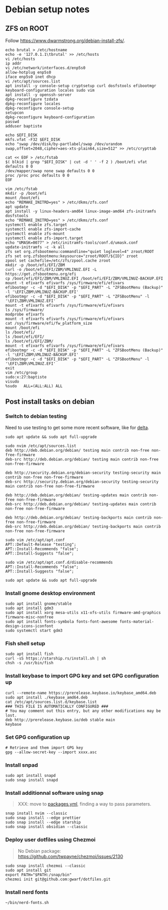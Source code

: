 # Debian setup notes

## ZFS on ROOT

Follow https://www.dwarmstrong.org/debian-install-zfs/.

```shell
echo brutal > /etc/hostname 
echo -e '127.0.1.1\tbrutal' >> /etc/hosts
vi /etc/hosts
ip addr
vi /etc/network/interfaces.d/enp5s0
allow-hotplug enp5s0
iface enp5s0 inet dhcp
vi /etc/apt/sources.list
apt install -y console-setup cryptsetup curl dosfstools efibootmgr keyboard-configuration locales sudo vim
apt install -y openssh-server
dpkg-reconfigure tzdata
dpkg-reconfigure locales
dpkg-reconfigure console-setup
setupcon
dpkg-reconfigure keyboard-configuration
passwd
adduser baptiste

echo $EFI_DISK
mkfs.vfat -F32 $EFI_DISK
echo "swap /dev/disk/by-partlabel/swap /dev/urandom swap,offset=2048,cipher=aes-xts-plain64,size=512" >> /etc/crypttab

cat << EOF > /etc/fstab
$( blkid | grep "$EFI_DISK" | cut -d ' ' -f 2 ) /boot/efi vfat defaults 0 0
/dev/mapper/swap none swap defaults 0 0
proc /proc proc defaults 0 0
EOF

vim /etc/fstab 
mkdir -p /boot/efi
mount /boot/efi
echo "REMAKE_INITRD=yes" > /etc/dkms/zfs.conf
apt update
apt install -y linux-headers-amd64 linux-image-amd64 zfs-initramfs dosfstools
echo "REMAKE_INITRD=yes" > /etc/dkms/zfs.conf
systemctl enable zfs.target
systemctl enable zfs-import-cache
systemctl enable zfs-mount
systemctl enable zfs-import.target
echo "UMASK=0077" > /etc/initramfs-tools/conf.d/umask.conf
update-initramfs -c -k all
zfs set org.zfsbootmenu:commandline="quiet loglevel=4" zroot/ROOT
zfs set org.zfsbootmenu:keysource="zroot/ROOT/${ID}" zroot
zpool set cachefile=/etc/zfs/zpool.cache zroot
mkdir -p /boot/efi/EFI/ZBM
curl -o /boot/efi/EFI/ZBM/VMLINUZ.EFI -L https://get.zfsbootmenu.org/efi
cp /boot/efi/EFI/ZBM/VMLINUZ.EFI /boot/efi/EFI/ZBM/VMLINUZ-BACKUP.EFI
mount -t efivarfs efivarfs /sys/firmware/efi/efivars
efibootmgr -c -d "$EFI_DISK" -p "$EFI_PART" -L "ZFSBootMenu (Backup)" -l '\EFI\ZBM\VMLINUZ-BACKUP.EFI'
efibootmgr -c -d "$EFI_DISK" -p "$EFI_PART" -L "ZFSBootMenu" -l '\EFI\ZBM\VMLINUZ.EFI'
mount -t efivarfs efivarfs /sys/firmware/efi/efivars
ls /sys/firmware/
modprobe efivarfs
mount -t efivarfs efivarfs /sys/firmware/efi/efivars
cat /sys/firmware/efi/fw_platform_size
mount /boot/efi
ls /boot/efi/
ls /boot/efi/EFI/
ls /boot/efi/EFI/ZBM/
mount -t efivarfs efivarfs /sys/firmware/efi/efivars
efibootmgr -c -d "$EFI_DISK" -p "$EFI_PART" -L "ZFSBootMenu (Backup)" -l '\EFI\ZBM\VMLINUZ-BACKUP.EFI'
efibootmgr -c -d "$EFI_DISK" -p "$EFI_PART" -L "ZFSBootMenu" -l '\EFI\ZBM\VMLINUZ.EFI'
exit
vim /etc/group
sudo:x:27:baptiste
visudo
%sudo   ALL=(ALL:ALL) ALL
```

## Post install tasks on debian

### Switch to debian testing

Need to use testing to get some more recent software, like for
[delta](https://tracker.debian.org/pkg/git-delta).

```shell
sudo apt update && sudo apt full-upgrade

sudo nvim /etc/apt/sources.list
deb http://deb.debian.org/debian/ testing main contrib non-free non-free-firmware
deb-src http://deb.debian.org/debian/ testing main contrib non-free non-free-firmware

deb http://security.debian.org/debian-security testing-security main contrib non-free non-free-firmware
deb-src http://security.debian.org/debian-security testing-security main contrib non-free non-free-firmware

deb http://deb.debian.org/debian/ testing-updates main contrib non-free non-free-firmware
deb-src http://deb.debian.org/debian/ testing-updates main contrib non-free non-free-firmware

deb http://deb.debian.org/debian/ testing-backports main contrib non-free non-free-firmware
deb-src http://deb.debian.org/debian/ testing-backports main contrib non-free non-free-firmware

sudo vim /etc/apt/apt.conf
APT::Default-Release "testing";
APT::Install-Recommends "false";
APT::Install-Suggests "false";

sudo vim /etc/apt/apt.conf.d/disable-recommends
APT::Install-Recommends "false";
APT::Install-Suggests "false";

sudo apt update && sudo apt full-upgrade
```

### Install gnome desktop environment

```shell
sudo apt install gnome/stable
sudo apt install gdm3
sudo apt install xorg mesa-utils x11-xfs-utils firmware-amd-graphics firmware-misc-nonfree
sudo apt install fonts-symbola fonts-font-awesome fonts-material-design-icons-iconfont
sudo systemctl start gdm3
```

### Fish shell setup

```shell
sudo apt install fish
curl -sS https://starship.rs/install.sh | sh
chsh -s /usr/bin/fish
```

### Install keybase to import GPG key and set GPG configuration up

```shell
curl --remote-name https://prerelease.keybase.io/keybase_amd64.deb
sudo apt install ./keybase_amd64.deb
cat /etc/apt/sources.list.d/keybase.list
### THIS FILE IS AUTOMATICALLY CONFIGURED ###
# You may comment out this entry, but any other modifications may be lost.
deb http://prerelease.keybase.io/deb stable main
keybase
```

### Set GPG configuration up

```shell
# Retrieve and them import GPG key
gpg --allow-secret-key --import xxxx.asc
```

### Install snpad

```shell
sudo apt install snapd
sudo snap install snapd
```

### Install additionnal software using snap

> XXX: move to [packages.yml](home/.chezmoidata/packages.yaml),
finding a way to pass parameters.

```shell
snap install nvim --classic
sudo snap install --edge prettier
sudo snap install --edge starship
sudo snap install obsidian --classic
```

### Deploy user dotfiles using Chezmoi

> No Debian package: https://github.com/twpayne/chezmoi/issues/2130

```shell
sudo snap install chezmoi --classic
sudo apt install git
export PATH="$PATH:/snap/bin"
chezmoi init git@github.com:gwarf/dotfiles.git
```

### Install nerd fonts

```shell
~/bin/nerd-fonts.sh
```
